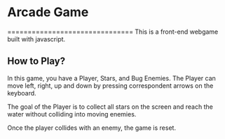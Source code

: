 # Arcade Game
===============================
This is a front-end webgame built with javascript. 


## How to Play?
In this game, you have a Player, Stars, and Bug Enemies. The Player can move left, right, up and down by pressing correspondent arrows on the keyboard.

The goal of the Player is to collect all stars on the screen and reach the water without colliding into moving enemies.

Once the player collides with an enemy, the game is reset.

 
